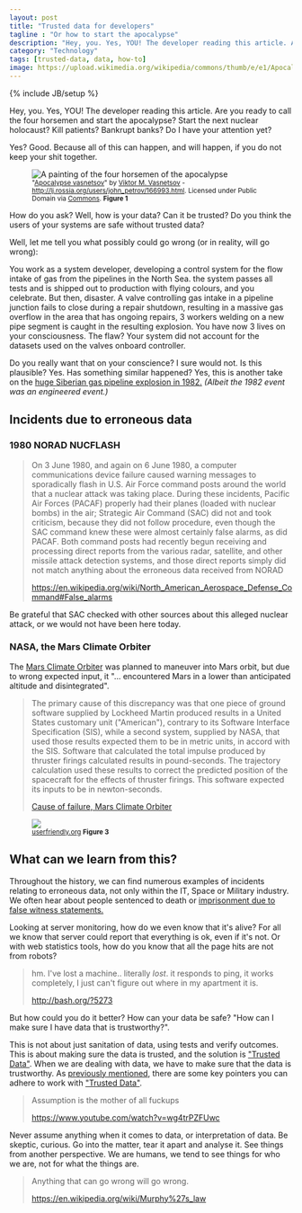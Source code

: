 ```yaml
---
layout: post
title: "Trusted data for developers"
tagline : "Or how to start the apocalypse"
description: "Hey, you. Yes, YOU! The developer reading this article. Are you ready to call the four horsemen and start the apocalypse? Start the next nuclear holocaust? Kill patients? Bankrupt banks? Do I have your attention yet?"
category: "Technology"
tags: [trusted-data, data, how-to]
image: https://upload.wikimedia.org/wikipedia/commons/thumb/e/e1/Apocalypse_vasnetsov.jpg/640px-Apocalypse_vasnetsov.jpg
---
```

{% include JB/setup %}

<p class="lead">

Hey, you. Yes, YOU! The developer reading this article. Are you ready to call the four horsemen and start the apocalypse? Start the next nuclear holocaust? Kill patients? Bankrupt banks? Do I have your attention yet?

Yes? Good. Because all of this can happen, and will happen, if you do not keep your shit together.
</p>

<figure>
  <img title="The four horsemen of the apocalypse" alt="A painting of the four horsemen of the apocalypse" src="https://upload.wikimedia.org/wikipedia/commons/thumb/e/e1/Apocalypse_vasnetsov.jpg/640px-Apocalypse_vasnetsov.jpg" class="img-thumbnail img-responsive img-rounded"/>
  <figcaption>
    <small>
      "<a href="https://commons.wikimedia.org/wiki/File:Apocalypse_vasnetsov.jpg#/media/File:Apocalypse_vasnetsov.jpg">Apocalypse vasnetsov</a>" by <a href="//en.wikipedia.org/wiki/Viktor_Vasnetsov" class="extiw" title="en:Viktor Vasnetsov">Viktor M. Vasnetsov</a> - <a rel="nofollow" class="external free" href="http://lj.rossia.org/users/john_petrov/166993.html">http://lj.rossia.org/users/john_petrov/166993.html</a>. Licensed under Public Domain via <a href="https://commons.wikimedia.org/wiki/">Commons</a>. <strong>Figure 1</strong>
    </small>
  </figcaption>
</figure>

How do you ask? Well, how is your data? Can it be trusted? Do you think the users of your systems are safe without trusted data?

Well, let me tell you what possibly could go wrong (or in reality, will go wrong):

You work as a system developer, developing a control system for the flow intake of gas from the pipelines in the North Sea. the system passes all tests and is shipped out to production with flying colours, and you celebrate. But then, disaster. A valve controlling gas intake in a pipeline junction fails to close during a repair shutdown, resulting in a massive gas overflow in the area that has ongoing repairs, 3 workers welding on a new pipe segment is caught in the resulting explosion. You have now 3 lives on your consciousness. The flaw? Your system did not account for the datasets used on the valves onboard controller.

Do you really want that on your conscience? I sure would not. Is this plausible? Yes. Has something similar happened? Yes, this is another take on the <a href="http://www.msnbc.msn.com/id/4394002">huge Siberian gas pipeline explosion in 1982.</a> _(Albeit the 1982 event was an engineered event.)_

## Incidents due to erroneous data

### 1980 NORAD NUCFLASH

> On 3 June 1980, and again on 6 June 1980, a computer communications device failure caused warning messages to sporadically flash in U.S. Air Force command posts around the world that a nuclear attack was taking place. During these incidents, Pacific Air Forces (PACAF) properly had their planes (loaded with nuclear bombs) in the air; Strategic Air Command (SAC) did not and took criticism, because they did not follow procedure, even though the SAC command knew these were almost certainly false alarms, as did PACAF. Both command posts had recently begun receiving and processing direct reports from the various radar, satellite, and other missile attack detection systems, and those direct reports simply did not match anything about the erroneous data received from NORAD
>
><a href="https://en.wikipedia.org/wiki/North_American_Aerospace_Defense_Command#False_alarms">https://en.wikipedia.org/wiki/North_American_Aerospace_Defense_Command#False_alarms</a>

Be grateful that SAC checked with other sources about this alleged nuclear attack, or we would not have been here today.

### NASA, the Mars Climate Orbiter

The <a href="https://en.wikipedia.org/wiki/Mars_Climate_Orbiter">Mars Climate Orbiter</a> was planned to maneuver into Mars orbit, but due to wrong expected input, it "... encountered Mars in a lower than anticipated altitude and disintegrated".

>The primary cause of this discrepancy was that one piece of ground software supplied by Lockheed Martin produced results in a United States customary unit ("American"), contrary to its Software Interface Specification (SIS), while a second system, supplied by NASA, that used those results expected them to be in metric units, in accord with the SIS. Software that calculated the total impulse produced by thruster firings calculated results in pound-seconds. The trajectory calculation used these results to correct the predicted position of the spacecraft for the effects of thruster firings. This software expected its inputs to be in newton-seconds.
>
><a href="https://en.wikipedia.org/wiki/Mars_Climate_Orbiter#Cause_of_failure">Cause of failure, Mars Climate Orbiter</a>

<figure>
  <img src="http://www.userfriendly.org/cartoons/archives/08aug/uf011824.gif" class="img-rounded img-thumbnail img-responsive"/>
  <figcaption>
    <small>
      <a href="http://ars.userfriendly.org/cartoons/?id=20080824">userfriendly.org</a> <strong>Figure 3</strong>
      </small>
  </figcaption>
</figure>

## What can we learn from this?

Throughout the history, we can find numerous examples of incidents relating to erroneous data, not only within the IT, Space or Military industry. We often hear about people sentenced to death or <a href="http://usnews.nbcnews.com/_news/2012/05/21/11756575-researchers-more-than-2000-false-convictions-in-past-23-years?lite">imprisonment due to false witness statements.</a>

Looking at server monitoring, how do we even know that it's alive? For all we know that server could report that everything is ok, even if it's not. Or with web statistics tools, how do you know that all the page hits are not from robots?

>hm. I've lost a machine.. literally _lost_. it responds to ping, it works completely, I just can't figure out where in my apartment it is.
>
><a href="http://bash.org/?5273">http://bash.org/?5273</a>

But how could you do it better? How can your data be safe? "How can I make sure I have data that is trustworthy?".

This is not about just sanitation of data, using tests and verify outcomes. This is about making sure the data is trusted, and the solution is <a href="/2015/09/09/trusted-data/">"Trusted Data"</a>. When we are dealing with data, we have to make sure that the data is trustworthy. As <a href="/2015/09/14/how-to-work-with-trusted-data/">previously mentioned</a>, there are some key pointers you can adhere to work with <a href="/2015/09/09/trusted-data/">"Trusted Data"</a>.

>Assumption is the mother of all fuckups
>
><a href="https://www.youtube.com/watch?v=wg4trPZFUwc">https://www.youtube.com/watch?v=wg4trPZFUwc</a>

Never assume anything when it comes to data, or interpretation of data. Be skeptic, curious. Go into the matter, tear it apart and analyse it. See things from another perspective. We are humans, we tend to see things for who we are, not for what the things are.

> Anything that can go wrong will go wrong.
>
><a href="https://en.wikipedia.org/wiki/Murphy%27s_law">https://en.wikipedia.org/wiki/Murphy%27s_law</a>

